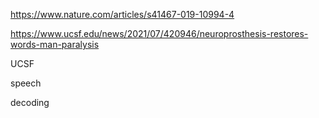 https://www.nature.com/articles/s41467-019-10994-4

https://www.ucsf.edu/news/2021/07/420946/neuroprosthesis-restores-words-man-paralysis

UCSF

speech

decoding